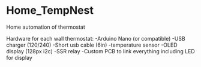 # Home_TempNest
Home automation of thermostat 

Hardware for each wall thermostat:
-Arduino Nano (or compatible) 
-USB charger (120/240)
-Short usb cable (6in)
-temperature sensor 
-OLED display (128px i2c) 
-SSR relay 
-Custom PCB to link everything including LED for display 
